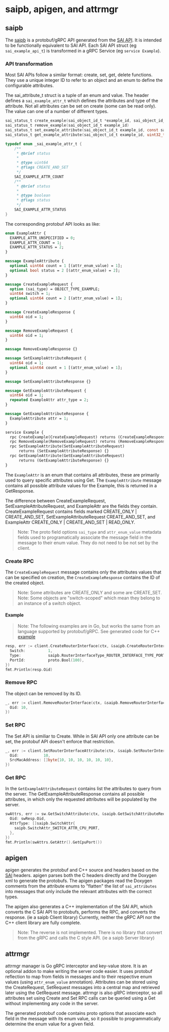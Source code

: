 # saipb, apigen, and attrmgr

## saipb

The [saipb](../proto/sai/) is a protobuf/gRPC API generated from the [SAI API](https://github.com/opencomputeproject/SAI). It is intended to be functionally equivalent to SAI API. Each SAI API struct (eg `sai_example_api_t`) is transformed in a gRPC Service (eg `service Example`).

### API transformation

Most SAI APIs follow a similar format: create, set, get, delete functions. They use a unique integer ID to refer to an object and an enum to define the configurable attributes.

The sai_attribute_t struct is a tuple of an enum and value.
The header defines a  `sai_example_attr_t` which defines the attributes and type of the attribute. Not all attributes can be set on create (some can be read only). The value can one of a number of different types.

```c
sai_status_t create_example(sai_object_id_t *example_id, sai_object_id_t switch_id, uint32_t attr_count, const sai_attribute_t *attr_list)
sai_status_t remove_example(sai_object_id_t example_id)
sai_status_t set_example_attribute(sai_object_id_t example_id, const sai_attribute_t *attr)
sai_status_t get_example_attribute(sai_object_id_t example_id, uint32_t attr_count, const sai_attribute_t *attr_list)

typedef enum _sai_example_attr_t {
    /**
     * @brief status
     *
     * @type uint64
     * @flags CREATE_AND_SET
     */
    SAI_EXAMPLE_ATTR_COUNT
    /**
     * @brief status
     *
     * @type boolean
     * @flags status
     */
    SAI_EXAMPLE_ATTR_STATUS
}
```

The corresponding protobuf API looks as like:

```proto
enum ExampleAttr {
  EXAMPLE_ATTR_UNSPECIFIED = 0;
  EXAMPLE_ATTR_COUNT = 1;
  EXAMPLE_ATTR_STATUS = 2;
}

message ExampleAttribute {
  optional uint64 count = 1 [(attr_enum_value) = 1];
  optional bool status = 2 [(attr_enum_value) = 2];
}

message CreateExampleRequest {
  option (sai_type) = OBJECT_TYPE_EXAMPLE;
  uint64 switch = 1;
  optional uint64 count = 2 [(attr_enum_value) = 1];
}

message CreateExampleResponse {
  uint64 oid = 1;
}

message RemoveExampleRequest {
  uint64 oid = 1;
}

message RemoveExampleResponse {}

message SetExampleAttributeRequest {
  uint64 oid = 1;
  optional uint64 count = 1 [(attr_enum_value) = 1];
}

message SetExampleAttributeResponse {}

message GetExampleAttributeRequest {
  uint64 oid = 1;
  repeated ExampleAttr attr_type = 2;
}

message GetExampleAttributeResponse {
  ExampleAttribute attr = 1;
}

service Example {
  rpc CreateExample(CreateExampleRequest) returns (CreateExampleResponse) {}
  rpc RemoveExample(RemoveExampleRequest) returns (RemoveExampleResponse) {}
  rpc SetExampleAttribute(SetExampleAttributeRequest)
      returns (SetExampleAttributeResponse) {}
  rpc GetExampleAttribute(GetExampleAttributeRequest)
      returns (GetExampleAttributeResponse) {}
}
```

The `ExampleAttr` is an enum that contains all attributes, these are primarily used to query specific attributes using Get.
The `ExampleAttribute` message contains all possible attribute values for the Example, this is returned in a GetResponse.

The difference between CreateExampleRequest, SetExampleAttributeRequest, and ExampleAttr are the fields they contain.
CreateExampleRequest contains fields marked CREATE_ONLY | CREATE_AND_SET, SetExampleAttributeRequest CREATE_AND_SET, and ExampleAttr  CREATE_ONLY | CREATE_AND_SET | READ_ONLY.

> Note: The proto field options `sai_type` and `attr_enum_value` metadata fields used to programatically associate the message field in the message to their enum value.
> They do not need to be not set by the client.

### Create RPC

The `CreateExampleRequest` message contains only the attributes values that can be specified on creation, the `CreateExampleResponse` contains the ID of the created object.

> Note: Some attributes are CREATE_ONLY and some are CREATE_SET.
> Note: Some objects are "switch-scoped" which mean they belong to an instance of a switch object.

#### Example

> Note: The following examples are in Go, but works the same from an language supported by protobuf/gRPC.
> See generated code for C++ [example](https://github.com/openconfig/lemming/blob/main/dataplane/standalone/sai/acl.cc#L834)

```go
resp, err := client.CreateRouterInterface(ctx, &saipb.CreateRouterInterfaceRequest{
  Switch:          1,
  Type:            saipb.RouterInterfaceType_ROUTER_INTERFACE_TYPE_PORT.Enum(),
  PortId:          proto.Bool(100),
})
fmt.Println(resp.Oid)
```

### Remove RPC

The object can be removed by its ID.

```go
_, err := client.RemoveRouterInterface(ctx, &saipb.RemoveRouterInterfaceRequest{
  Oid: 10,
})
```

### Set RPC

The Set API is similiar to Create. While in SAI API only one attribute can be set, the protobuf API doesn't enforce that restriction.

```go
_, err := client.SetRouterInterfaceAttribute(ctx, &saipb.SetRouterInterfaceAttributeRequest{
  Oid:           10,
  SrcMacAddress: []byte{10, 10, 10, 10, 10, 10},
})
```

### Get RPC

In the `GetExampleAttributeRequest` contains list the attributes to query from the server. The GetExampleAttributeResponse contains all possible attributes, in which only the requested attributes will be populated by the server.

```go
swAttrs, err := sw.GetSwitchAttribute(ctx, &saipb.GetSwitchAttributeRequest{
  Oid: swResp.Oid,
  AttrType: []saipb.SwitchAttr{
    saipb.SwitchAttr_SWITCH_ATTR_CPU_PORT,
  },
})
fmt.Println(swAttrs.GetAttr().GetCpuPort())
```

## apigen

apigen generates the protobuf and C++ source and headers based on the [SAI](https://github.com/opencomputeproject/SAI/tree/master/inc) headers. apigen parses both the C headers directly and the Doxygen xml to generate the protobufs.
The apigen packages read the Doxygen comments from the attribute enums to "flatten" the list of `sai_attributes` into messages that only include the relevant attributes with the correct types.

The apigen also generates a C++ implementation of the SAI API, which converts the C  SAI API to protobufs, performs the RPC, and converts the response. (ie a saipb Client library)
Currently, neither the gRPC API nor the C++ client library are fully complete.

> Note: The reverse is not implemented. There is no library that convert from the gRPC and calls the C style API. (ie a saipb Server library)

## attrmgr

attrmgr manager is Go gRPC interceptor and key-value store. It is an optional addon to make writing the server code easier. It uses protobuf reflection to map from fields in messages and to their respective enum values (using `attr_enum_value` annotation).
Attributes can be stored using the CreateRequest, SetRequest messages into a central map and retrieved later using the GetRequest message.
attrmgr is also gRPC interceptor, so all attributes set using Create and Set RPC calls can be queried using a Get without implementing any code in the server.

The generated protobuf code contains proto options that associate each field in the message with its enum value, so it possible to programmatically determine the enum value for a given field.
